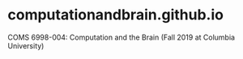 # computationandbrain.github.io
COMS 6998-004: Computation and the Brain (Fall 2019 at Columbia University)
